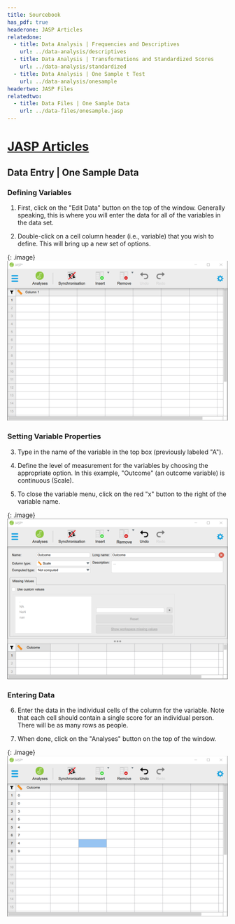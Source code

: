 ```yaml
---
title: Sourcebook
has_pdf: true
headerone: JASP Articles
relatedone:
  - title: Data Analysis | Frequencies and Descriptives
    url: ../data-analysis/descriptives
  - title: Data Analysis | Transformations and Standardized Scores
    url: ../data-analysis/standardized
  - title: Data Analysis | One Sample t Test
    url: ../data-analysis/onesample
headertwo: JASP Files
relatedtwo:
  - title: Data Files | One Sample Data
    url: ../data-files/onesample.jasp
---
```


# [JASP Articles](../index.md)

## Data Entry | One Sample Data

### Defining Variables

1. First, click on the "Edit Data" button on the top of the window. Generally speaking, this is where you will enter the data for all of the variables in the data set. 

2. Double-click on a cell column header (i.e., variable) that you wish to define. This will bring up a new set of options. 

{: .image}
![Screenshot for defining variables](onesample1.png)

### Setting Variable Properties

3. Type in the name of the variable in the top box (previously labeled "A").

4. Define the level of measurement for the variables by choosing the appropriate option. In this example, "Outcome" (an outcome variable) is continuous (Scale).

5. To close the variable menu, click on the red "x" button to the right of the variable name.

{: .image}
![Screenshot for setting properties](onesample2.png)

### Entering Data

6. Enter the data in the individual cells of the column for the variable. Note that each cell should contain a single score for an individual person. There will be as many rows as people. 

7. When done, click on the "Analyses" button on the top of the window.

{: .image}
![Screenshot for entering data](onesample3.png)
